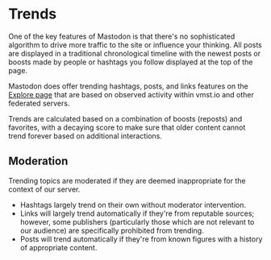 # Trends

One of the key features of Mastodon is that there's no sophisticated algorithm to drive more traffic to the site or influence your thinking.
All posts are displayed in a traditional chronological timeline with the newest posts or boosts made by people or hashtags you follow displayed at the top of the page.

Mastodon does offer trending hashtags, posts, and links features on the [Explore page](https://vmst.io/explore) that are based on observed activity within vmst.io and other federated servers.

Trends are calculated based on a combination of boosts (reposts) and favorites, with a decaying score to make sure that older content cannot trend forever based on additional interactions.

## Moderation

Trending topics are moderated if they are deemed inappropriate for the context of our server.

- Hashtags largely trend on their own without moderator intervention.
- Links will largely trend automatically if they're from reputable sources; however, some publishers (particularly those which are not relevant to our audience) are specifically prohibited from trending.
- Posts will trend automatically if they're from known figures with a history of appropriate content.

